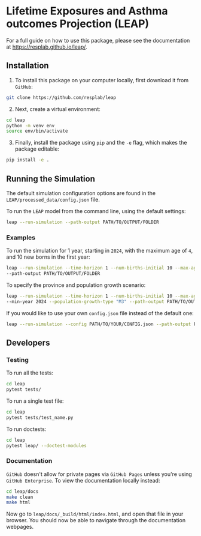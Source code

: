 # Lifetime Exposures and Asthma outcomes Projection (LEAP)

For a full guide on how to use this package, please see the documentation at
https://resplab.github.io/leap/.

## Installation

1. To install this package on your computer locally, first download it from `GitHub`:

```sh
git clone https://github.com/resplab/leap
```

2. Next, create a virtual environment:

```sh
cd leap
python -m venv env
source env/bin/activate
```

3. Finally, install the package using `pip` and the `-e` flag, which makes the package editable:

```sh
pip install -e .
```

## Running the Simulation

The default simulation configuration options are found in the `LEAP/processed_data/config.json`
file.

To run the `LEAP` model from the command line, using the default settings:

```sh
leap --run-simulation --path-output PATH/TO/OUTPUT/FOLDER
```

### Examples

To run the simulation for 1 year, starting in `2024`, with the maximum age of `4`,
and 10 new borns in the first year:

```sh
leap --run-simulation --time-horizon 1 --num-births-initial 10 --max-age 4 --min-year 2024 \
--path-output PATH/TO/OUTPUT/FOLDER
```

To specify the province and population growth scenario:

```sh
leap --run-simulation --time-horizon 1 --num-births-initial 10 --max-age 4 --province "CA" \
--min-year 2024 --population-growth-type "M3" --path-output PATH/TO/OUTPUT/FOLDER
```

If you would like to use your own `config.json` file instead of the default one:

```sh
leap --run-simulation --config PATH/TO/YOUR/CONFIG.json --path-output PATH/TO/OUTPUT/FOLDER
```

## Developers

### Testing

To run all the tests:

```sh
cd leap
pytest tests/
```

To run a single test file:

```sh
cd leap
pytest tests/test_name.py
```

To run doctests:

```sh
cd leap
pytest leap/ --doctest-modules
```

### Documentation

`GitHub` doesn't allow for private pages via `GitHub Pages` unless you're using
`GitHub Enterprise`. To view the documentation locally instead:

```sh
cd leap/docs
make clean
make html
```

Now go to `leap/docs/_build/html/index.html`, and open that file in your browser. You should
now be able to navigate through the documentation webpages.
